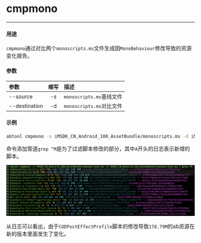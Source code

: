 # cmpmono
---

#### 用途

`cmpmono`通过对比两个`monoscripts.ms`文件生成因`MonoBehaviour`修改导致的资源变化报告。

#### 参数

|参数|缩写|描述|
|:-|:-:|:-|
|--source|-s|`monoscripts.ms`基线文件|
|--destination|-d|`monoscripts.ms`对比文件|

#### 示例

```bash
abtool cmpmono -s iMSDK_CN_Android_108_AssetBundle/monoscripts.ms -d iMSDK_CN_Android_145_AssetBundle/monoscripts.ms | grep ^M
```
命令添加管道`grep ^M`是为了过滤脚本修改的部分，其中`A`开头的日志表示新增的脚本。

![](cmpmono/cmpmono.png)

从日志可以看出，由于`CODPostEffectProfile`脚本的修改导致`178.79M`的ab资源在新的版本里面发生了变化。

